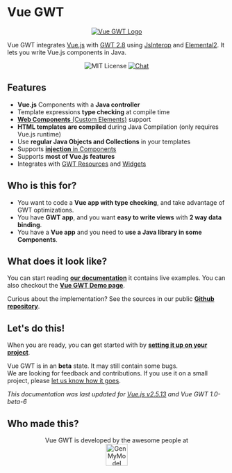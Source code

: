 # Vue GWT

<p align="center">
    <a href="https://axellience.github.io/vue-gwt/">
        <img src="https://axellience.github.io/vue-gwt/resources/images/Vue-GWT-logo.png" alt="Vue GWT Logo" style="max-height: 100px"/>
    </a>
</p>

Vue GWT integrates [Vue.js](https://vuejs.org/) with [GWT 2.8](http://www.gwtproject.org/) using [JsInterop](https://github.com/google/jsinterop-base) and [Elemental2](https://github.com/google/elemental2).
It lets you write Vue.js components in Java.

<p align="center">
    <img src="https://img.shields.io/badge/license-MIT-blue.svg" alt="MIT License"/>
    <a href="https://gitter.im/Axellience/vue-gwt"><img src="https://img.shields.io/gitter/room/nwjs/nw.js.svg" alt="Chat"/></a>
</p>

## Features

* **Vue.js** Components with a **Java controller**
* Template expressions **type checking** at compile time
* [**Web Components** (Custom Elements)](advanced/custom-elements.md) support
* **HTML templates are compiled** during Java Compilation (only requires Vue.js runtime)
* Use **regular Java Objects and Collections** in your templates
* Supports [**injection** in Components](essential/dependency-injection.md)
* Supports **most of Vue.js features**
* Integrates with [GWT Resources](gwt-integration/client-bundles.md) and [Widgets](gwt-integration/widgets.md)

## Who is this for?

* You want to code a **Vue app with type checking**, and take advantage of GWT optimizations. 
* You have **GWT app**, and you want **easy to write views** with **2 way data binding**.
* You have a **Vue app** and you need to **use a Java library in some Components**.

## What does it look like?

You can start reading **[our documentation](introduction/README.md)** it contains live examples. 
You can also checkout the **[Vue GWT Demo page](https://axellience.github.io/vue-gwt-demo/)**.

Curious about the implementation? See the sources in our public **[Github repository](https://github.com/Axellience/vue-gwt)**.

## Let's do this!

When you are ready, you can get started with by **[setting it up on your project](./project-setup.md)**.

<p class="info-panel">
    Vue GWT is in an <strong>beta</strong> state.
    It may still contain some bugs.<br/>
    We are looking for feedback and contributions.
    If you use it on a small project, please <a href="https://gitter.im/Axellience/vue-gwt" target="_blank">let us know how it goes</a>.
</p>

*This documentation was last updated for [Vue.js v2.5.13](https://github.com/vuejs/vue/releases/tag/v2.5.13) and Vue GWT 1.0-beta-6*

## Who made this?

<p align="center">
    Vue GWT is developed by the awesome people at<br/>
    <a href="https://www.genmymodel.com" target="_blank">
        <img src="https://axellience.github.io/vue-gwt/resources/images/GenMyModel-Logo-Black.png" alt="GenMyModel" height="50"/>
    </a>
</p>